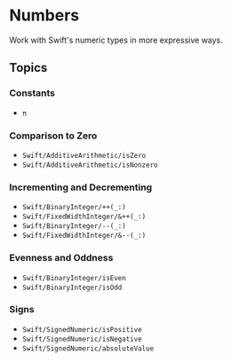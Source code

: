 # Numbers

Work with Swift's numeric types in more expressive ways.

## Topics

### Constants

 - ``π``

### Comparison to Zero

 - ``Swift/AdditiveArithmetic/isZero``
 - ``Swift/AdditiveArithmetic/isNonzero``

### Incrementing and Decrementing

- ``Swift/BinaryInteger/++(_:)``
- ``Swift/FixedWidthInteger/&++(_:)``
- ``Swift/BinaryInteger/--(_:)``
- ``Swift/FixedWidthInteger/&--(_:)``

### Evenness and Oddness

- ``Swift/BinaryInteger/isEven``
- ``Swift/BinaryInteger/isOdd``

### Signs

- ``Swift/SignedNumeric/isPositive``
- ``Swift/SignedNumeric/isNegative``
- ``Swift/SignedNumeric/absoluteValue``
